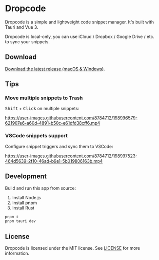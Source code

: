 # Dropcode

Dropcode is a simple and lightweight code snippet manager. It's built with Tauri and Vue 3.

Dropcode is local-only, you can use iCloud / Dropbox / Google Drive / etc. to sync your snippets.

## Download

[Download the latest release (macOS & Windows)](https://github.com/egoist/dropcode/releases/latest).

## Tips

### Move multiple snippets to Trash

<kbd>Shift</kbd> + <kbd>Click</kbd> on multiple snippets:

https://user-images.githubusercontent.com/8784712/198996579-621907e6-a60d-4891-b50c-e61dfd38cff6.mp4

### VSCode snippets support

Configure snippet triggers and sync them to VSCode:

https://user-images.githubusercontent.com/8784712/198997523-464d5639-2f10-46ad-b9e1-5b019806163b.mp4

## Development

Build and run this app from source:

1. Install Node.js
2. Install pnpm
3. Install Rust

```bash
pnpm i
pnpm tauri dev
```

## License

Dropcode is licensed under the MIT license. See [LICENSE](LICENSE) for more information.
